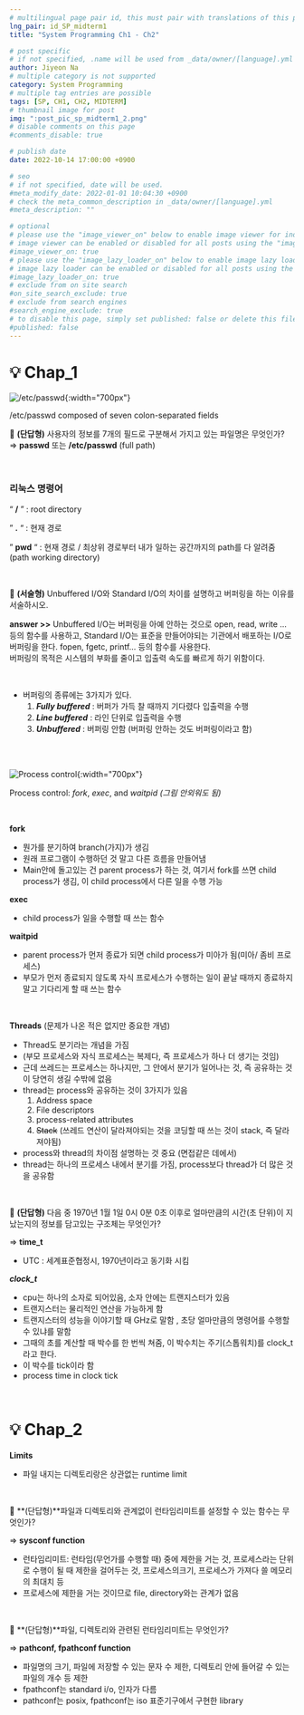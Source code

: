 ```yaml
---
# multilingual page pair id, this must pair with translations of this page. (This name must be unique)
lng_pair: id_SP_midterm1
title: "System Programming Ch1 - Ch2"

# post specific
# if not specified, .name will be used from _data/owner/[language].yml
author: Jiyeon Na
# multiple category is not supported
category: System Programming
# multiple tag entries are possible
tags: [SP, CH1, CH2, MIDTERM]
# thumbnail image for post
img: ":post_pic_sp_midterm1_2.png"
# disable comments on this page
#comments_disable: true

# publish date
date: 2022-10-14 17:00:00 +0900

# seo
# if not specified, date will be used.
#meta_modify_date: 2022-01-01 10:04:30 +0900
# check the meta_common_description in _data/owner/[language].yml
#meta_description: ""

# optional
# please use the "image_viewer_on" below to enable image viewer for individual pages or posts (_posts/ or [language]/_posts folders).
# image viewer can be enabled or disabled for all posts using the "image_viewer_posts: true" setting in _data/conf/main.yml.
#image_viewer_on: true
# please use the "image_lazy_loader_on" below to enable image lazy loader for individual pages or posts (_posts/ or [language]/_posts folders).
# image lazy loader can be enabled or disabled for all posts using the "image_lazy_loader_posts: true" setting in _data/conf/main.yml.
#image_lazy_loader_on: true
# exclude from on site search
#on_site_search_exclude: true
# exclude from search engines
#search_engine_exclude: true
# to disable this page, simply set published: false or delete this file
#published: false
---
```


# 💡 Chap_1

![/etc/passwd](:post_pic_sp_midterm1_1.png){:width="700px"}

/etc/passwd composed of seven colon-separated fields


📎 **(단답형)** 사용자의 정보를 7개의 필드로 구분해서 가지고 있는 파일명은 무엇인가?                                       
⇒ **passwd** 또는 **/etc/passwd** (full path)

<br>

### 리눅스 명령어

“ **/** ” : root directory

” **.** “ : 현재 경로

” **pwd** “ : 현재 경로 / 최상위 경로부터 내가 일하는 공간까지의 path를 다 알려줌 (path working directory)

<br>

📎 **(서술형)** Unbuffered I/O와 Standard I/O의 차이를 설명하고 버퍼링을 하는 이유를 서술하시오.

**answer >>** 
Unbuffered I/O는 버퍼링을 아예 안하는 것으로 open, read, write … 등의 함수를 사용하고, 
Standard I/O는 표준을 만들어야되는 기관에서 배포하는 I/O로 버퍼링을 한다. fopen, fgetc, printf… 등의 함수를 사용한다.  
버퍼링의 목적은 시스템의 부화를 줄이고 입출력 속도를 빠르게 하기 위함이다. 

<br>

- 버퍼링의 종류에는 3가지가 있다.
    1. ***Fully buffered*** : 버퍼가 가득 찰 때까지 기다렸다 입출력을 수행
    2. ***Line buffered*** : 라인 단위로 입출력을 수행
    3. ***Unbuffered*** : 버퍼링 안함 (버퍼링 안하는 것도 버퍼링이라고 함)

<br>
<br>

![Process control](:post_pic_sp_midterm1_2.png){:width="700px"}

Process control: *fork*, *exec*, and *waitpid (그림 안외워도 됨)*

<br>

**fork**

- 뭔가를 분기하여 branch(가지)가 생김
- 원래 프로그램이 수행하던 것 말고 다른 흐름을 만들어냄
- Main안에 돌고있는 건 parent process가 하는 것, 여기서 fork를 쓰면 child process가 생김, 이 child process에서 다른 일을 수행 가능

**exec**

- child process가 일을 수행할 때 쓰는 함수

**waitpid**

- parent process가 먼저 종료가 되면 child process가 미아가 됨(미아/ 좀비 프로세스)
- 부모가 먼저 종료되지 않도록 자식 프로세스가 수행하는 일이 끝날 때까지 종료하지 말고 기다리게 할 때 쓰는 함수

<br>

**Threads** (문제가 나온 적은 없지만 중요한 개념)

- Thread도 분기라는 개념을 가짐
- (부모 프로세스와 자식 프로세스는 복제다, 즉 프로세스가 하나 더 생기는 것임)
- 근데 쓰레드는 프로세스는 하나지만, 그 안에서 분기가 일어나는 것, 즉 공유하는 것이 당연히 생길 수밖에 없음
- thread는 process와 공유하는 것이 3가지가 있음
    1. Address space
    2. File descriptors
    3. process-related attributes
    4. ~~Stack~~ (쓰레드 연산이 달라져야되는 것을 코딩할 때 쓰는 것이 stack, 즉 달라져야됨)
- process와 thread의 차이점 설명하는 것 중요 (면접같은 데에서)
- thread는 하나의 프로세스 내에서 분기를 가짐, process보다 thread가 더 많은 것을 공유함

<br>

📎 **(단답형)** 다음 중 1970년 1월 1일 0시 0분 0초 이후로 얼마만큼의 시간(초 단위)이 지났는지의 정보를 담고있는 구조체는 무엇인가?

⇒ **time_t**

- UTC : 세계표준협정시, 1970년이라고 동기화 시킴

***clock_t***

- cpu는 하나의 소자로 되어있음, 소자 안에는 트랜지스터가 있음
- 트랜지스터는 물리적인 연산을 가능하게 함
- 트랜지스터의 성능을 이야기할 때 GHz로 말함 , 초당 얼마만큼의 명령어를 수행할 수 있냐를 말함
- 그때의 초를 계산할 때 박수를 한 번씩 쳐줌, 이 박수치는 주기(스톱워치)를 clock_t라고 한다.
- 이 박수를 tick이라 함
- process time in clock tick

<br>

# 💡 Chap_2

**Limits**

- 파일 내지는 디렉토리랑은 상관없는 runtime limit

<br>

📎 **(단답형)**파일과 디렉토리와 관계없이 런타임리미트를 설정할 수 있는 함수는 무엇인가?

⇒ **sysconf function**

- 런타임리미트: 런타임(무언가를 수행할 때) 중에 제한을 거는 것, 프로세스라는 단위로 수행이 될 때 제한을 걸어두는 것, 프로세스의크기, 프로세스가 가져다 쓸 메모리의 최대치 등
- 프로세스에 제한을 거는 것이므로 file, directory와는 관계가 없음

<br>

📎 **(단답형)**파일, 디렉토리와 관련된 런타임리미트는 무엇인가?

⇒ **pathconf, fpathconf function**

- 파일명의 크기, 파일에 저장할 수 있는 문자 수 제한, 디렉토리 안에 들어갈 수 있는 파일의 개수 등 제한
- fpathconf는 standard i/o, 인자가 다름
- pathconf는 posix, fpathconf는 iso 표준기구에서 구현한 library

